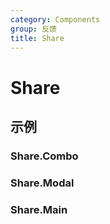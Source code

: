 ```yaml
---
category: Components
group: 反馈
title: Share
---
```


# Share

## 示例

### Share.Combo

<code src="./demos/Combo/index.jsx"></code>

### Share.Modal

<code src="./demos/Modal/index.jsx"></code>

### Share.Main

<code src="./demos/Main/index.jsx"></code>
